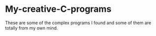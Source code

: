 # My-creative-C-programs
These are some of the complex programs I found and some of them are totally from my own mind.

